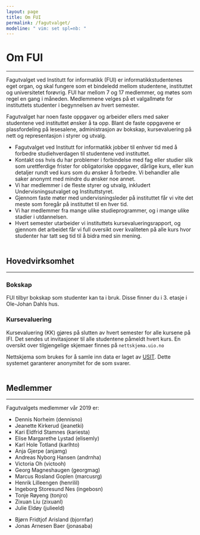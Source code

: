 ```yaml
---
layout: page
title: Om FUI
permalink: /fagutvalget/
modeline: " vim: set spl=nb: "
---
```


# Om FUI

---

Fagutvalget  ved Institutt for informatikk (FUI) er informatikkstudentenes eget
organ, og skal fungere som et bindeledd mellom studentene, instituttet og
universitetet forøvrig. FUI har mellom 7 og 17 medlemmer, og møtes som regel en
gang i måneden. Medlemmene velges på et valgallmøte for instituttets studenter
i begynnelsen av hvert semester.

Fagutvalget har noen faste oppgaver og arbeider ellers med saker studentene ved
instituttet ønsker å ta opp. Blant de faste oppgavene er plassfordeling på
lesesalene, administrasjon av bokskap, kursevaluering på nett og representasjon
i styrer og utvalg.

- Fagutvalget ved Institutt for informatikk jobber til enhver tid med
  å forbedre studiehverdagen til studentene ved instituttet.
- Kontakt oss hvis du har problemer i forbindelse med fag eller studier slik
  som urettferdige frister for obligatoriske oppgaver, dårlige kurs, eller kun
  detaljer rundt ved kurs som du ønsker å forbedre. Vi behandler alle saker
  anonymt med mindre du ønsker noe annet.
- Vi har medlemmer i de fleste styrer og utvalg, inkludert
  Undervisningsutvalget og Instituttstyret.
- Gjennom faste møter med undervisningsleder på instituttet får vi vite det
  meste som foregår på instituttet til en hver tid.
- Vi har medlemmer fra mange ulike studieprogrammer, og i mange ulike stadier
  i utdannelsen.
- Hvert semester utarbeider vi instituttets kursevalueringsrapport, og gjennom
  det arbeidet får vi full oversikt over kvaliteten på alle kurs hvor studenter
  har tatt seg tid til å bidra med sin mening.
<br><br>

## Hovedvirksomhet

---

### Bokskap
FUI tilbyr bokskap som studenter kan ta i bruk. Disse finner du i 3. etasje i
Ole-Johan Dahls hus.

### Kursevaluering
Kursevaluering (KK) gjøres på slutten av hvert semester for alle kursene på
IFI. Det sendes ut invitasjoner til alle studentene påmeldt hvert kurs. En
oversikt over tilgjengelige skjemaer finnes på `nettskjema.uio.no`

Nettskjema som brukes for å samle inn data er laget av
[USIT](http://usit.uio.no/). Dette systemet garanterer anonymitet for de som
svarer.
<br><br>

## Medlemmer

---

Fagutvalgets medlemmer vår 2019 er:

* Dennis Norheim (dennisno)
* Jeanette Kirkerud (jeanetki)
* Kari Eldfrid Stamnes (kariesta)
* Elise Margarethe Lystad (elisemly)
* Karl Hole Totland (karlhto)
* Anja Gjerpe (anjamg)
* Andreas Nyborg Hansen (andrnha)
* Victoria Oh (victooh)
* Georg Magneshaugen (georgmag)
* Marcus Rosland Goplen (marcusrg)
* Henrik Lilleengen (henrilil)
* Ingeborg Storesund Nes (ingebosn)
* Tonje Røyeng (tonjro)
* Zixuan Liu (zixuanl)
* Julie Eldøy (julieeld)
- Bjørn Fridtjof Arisland (bjornfar)
- Jonas Arnesen Baer (jonasaba)
